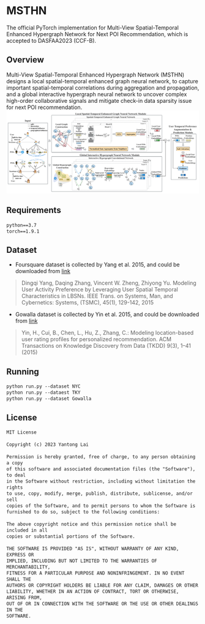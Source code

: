 # MSTHN
The official PyTorch implementation for Multi-View Spatial-Temporal Enhanced Hypergraph Network for Next POI Recommendation, which is accepted to DASFAA2023 (CCF-B).

## Overview
Multi-View Spatial-Temporal Enhanced Hypergraph Network (MSTHN) designs a local spatial-temporal enhanced graph neural network, 
to capture important spatial-temporal correlations during aggregation and propagation, and a global interactive hypergraph neural network
to uncover complex high-order collaborative signals and mitigate check-in data sparsity issue for next POI recommendation.
![](MSTHN.jpg)

## Requirements
```
python==3.7
torch==1.9.1
```

## Dataset
- Foursquare dataset is collected by Yang et al. 2015, and could be downloaded from [link](https://sites.google.com/site/yangdingqi/home/foursquare-dataset)
> Dingqi Yang, Daqing Zhang, Vincent W. Zheng, Zhiyong Yu. Modeling User Activity Preference by Leveraging User Spatial Temporal Characteristics in LBSNs. IEEE Trans. on Systems, Man, and Cybernetics: Systems, (TSMC), 45(1), 129-142, 2015
- Gowalla dataset is collected by Yin et al. 2015, and could be downloaded from [link](https://www.dropbox.com/sh/qy3s8rs66nirhl9/AAClmTnFO-rR-4ecEYO-jU4ba?dl=0)
> Yin, H., Cui, B., Chen, L., Hu, Z., Zhang, C.: Modeling location-based user rating profiles for personalized recommendation. ACM Transactions on Knowledge Discovery from Data (TKDD) 9(3), 1–41 (2015)

## Running
```
python run.py --dataset NYC
python run.py --dataest TKY
python run.py --dataset Gowalla
```

## License
```
MIT License

Copyright (c) 2023 Yantong Lai

Permission is hereby granted, free of charge, to any person obtaining a copy
of this software and associated documentation files (the "Software"), to deal
in the Software without restriction, including without limitation the rights
to use, copy, modify, merge, publish, distribute, sublicense, and/or sell
copies of the Software, and to permit persons to whom the Software is
furnished to do so, subject to the following conditions:

The above copyright notice and this permission notice shall be included in all
copies or substantial portions of the Software.

THE SOFTWARE IS PROVIDED "AS IS", WITHOUT WARRANTY OF ANY KIND, EXPRESS OR
IMPLIED, INCLUDING BUT NOT LIMITED TO THE WARRANTIES OF MERCHANTABILITY,
FITNESS FOR A PARTICULAR PURPOSE AND NONINFRINGEMENT. IN NO EVENT SHALL THE
AUTHORS OR COPYRIGHT HOLDERS BE LIABLE FOR ANY CLAIM, DAMAGES OR OTHER
LIABILITY, WHETHER IN AN ACTION OF CONTRACT, TORT OR OTHERWISE, ARISING FROM,
OUT OF OR IN CONNECTION WITH THE SOFTWARE OR THE USE OR OTHER DEALINGS IN THE
SOFTWARE.
```

